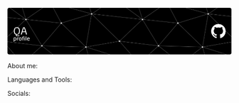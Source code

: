 ![Header](https://github.com/wdnameless/wdnameless/blob/main/assets/github-header-image.png)

About me:

Languages and Tools:

Socials: